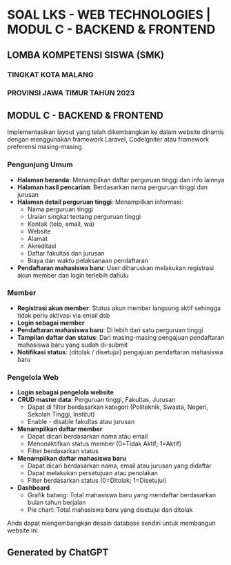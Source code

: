 # SOAL LKS - WEB TECHNOLOGIES | MODUL C - BACKEND & FRONTEND

## LOMBA KOMPETENSI SISWA (SMK)

### TINGKAT KOTA MALANG

### PROVINSI JAWA TIMUR TAHUN 2023

## MODUL C - BACKEND & FRONTEND

Implementasikan layout yang telah dikembangkan ke dalam website dinamis dengan menggunakan framework Laravel, CodeIgniter atau framework preferensi masing-masing.

### Pengunjung Umum

- **Halaman beranda**: Menampilkan daftar perguruan tinggi dan info lainnya
- **Halaman hasil pencarian**: Berdasarkan nama perguruan tinggi dan jurusan
- **Halaman detail perguruan tinggi**: Menampilkan informasi:
  - Nama perguruan tinggi
  - Uraian singkat tentang perguruan tinggi
  - Kontak (telp, email, wa)
  - Website
  - Alamat
  - Akreditasi
  - Daftar fakultas dan jurusan
  - Biaya dan waktu pelaksanaan pendaftaran
- **Pendaftaran mahasiswa baru**: User diharuskan melakukan registrasi akun member dan login terlebih dahulu

### Member

- **Registrasi akun member**: Status akun member langsung aktif sehingga tidak perlu aktivasi via email dsb
- **Login sebagai member**
- **Pendaftaran mahasiswa baru**: Di lebih dari satu perguruan tinggi
- **Tampilan daftar dan status**: Dari masing-masing pengajuan pendaftaran mahasiswa baru yang sudah di-submit
- **Notifikasi status**: (ditolak / disetujui) pengajuan pendaftaran mahasiswa baru

### Pengelola Web

- **Login sebagai pengelola website**
- **CRUD master data**: Perguruan tinggi, Fakultas, Jurusan
  - Dapat di filter berdasarkan kategori (Politeknik, Swasta, Negeri, Sekolah Tinggi, Institut)
  - Enable - disable fakultas atau jurusan
- **Menampilkan daftar member**
  - Dapat dicari berdasarkan nama atau email
  - Menonaktifkan status member (0=Tidak Aktif; 1=Aktif)
  - Filter berdasarkan status
- **Menampilkan daftar mahasiswa baru**
  - Dapat dicari berdasarkan nama, email atau jurusan yang didaftar
  - Dapat melakukan persetujuan atau penolakan
  - Filter berdasarkan status (0=Ditolak; 1=Disetujui)
- **Dashboard**
  - Grafik batang: Total mahasiswa baru yang mendaftar berdasarkan bulan tahun berjalan
  - Pie chart: Total mahasiswa baru yang disetujui dan ditolak

Anda dapat mengembangkan desain database sendiri untuk membangun website ini.

## Generated by ChatGPT